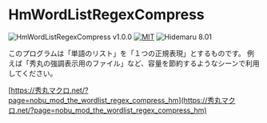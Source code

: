 # HmWordListRegexCompress 

![HmWordListRegexCompress v1.0.0](https://img.shields.io/badge/HmWordListRegexCompress-v1.0.0-6479ff.svg)
[![MIT](https://img.shields.io/badge/license-MIT-blue.svg?style=flat)](LICENSE)
![Hidemaru 8.01](https://img.shields.io/badge/Hidemaru-v8.01-6479ff.svg)

このプログラムは「単語のリスト」を「１つの正規表現」とするものです。 
例えば「秀丸の強調表示用のファイル」など、容量を節約するようなシーンで利用してください。

[https://秀丸マクロ.net/?page=nobu_mod_the_wordlist_regex_compress_hm](https://秀丸マクロ.net/?page=nobu_mod_the_wordlist_regex_compress_hm)


